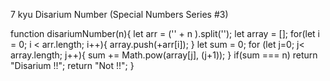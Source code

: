 7 kyu
Disarium Number (Special Numbers Series #3)

function disariumNumber(n){
let arr = ('' + n ).split('');
  let array = [];
  for(let i = 0; i < arr.length; i++){
    array.push(+arr[i]);
  }
  let sum = 0;
  for (let j=0; j< array.length; j++){
    sum += Math.pow(array[j], (j+1));
  }
  if(sum === n) return "Disarium !!";
    return "Not !!";
}
